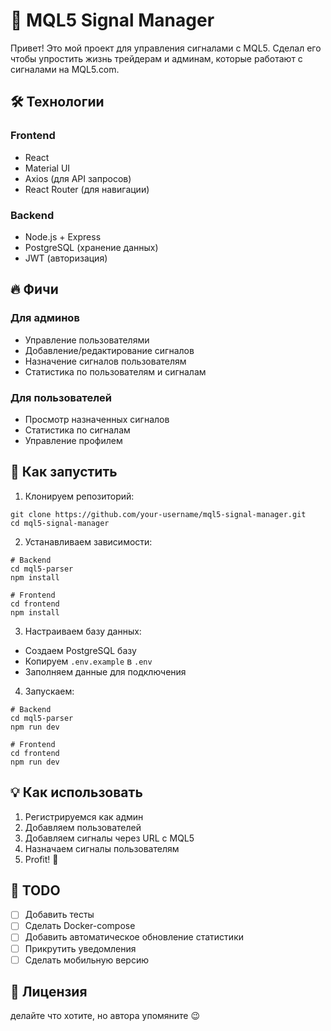 # 🚀 MQL5 Signal Manager

Привет! Это мой проект для управления сигналами с MQL5. Сделал его чтобы упростить жизнь трейдерам и админам, которые работают с сигналами на MQL5.com.

## 🛠 Технологии

### Frontend
- React 
- Material UI
- Axios (для API запросов)
- React Router (для навигации)

### Backend 
- Node.js + Express
- PostgreSQL (хранение данных)
- JWT (авторизация)

## 🔥 Фичи

### Для админов
- Управление пользователями
- Добавление/редактирование сигналов
- Назначение сигналов пользователям
- Статистика по пользователям и сигналам

### Для пользователей
- Просмотр назначенных сигналов
- Статистика по сигналам
- Управление профилем

## 🚀 Как запустить

1. Клонируем репозиторий:
```
git clone https://github.com/your-username/mql5-signal-manager.git
cd mql5-signal-manager
```
2. Устанавливаем зависимости:

```
# Backend
cd mql5-parser
npm install

# Frontend
cd frontend
npm install
```

3. Настраиваем базу данных:
- Создаем PostgreSQL базу
- Копируем `.env.example` в `.env`
- Заполняем данные для подключения

4. Запускаем:

```
# Backend
cd mql5-parser
npm run dev

# Frontend
cd frontend
npm run dev
```

## 💡 Как использовать

1. Регистрируемся как админ
2. Добавляем пользователей
3. Добавляем сигналы через URL с MQL5
4. Назначаем сигналы пользователям
5. Profit! 🎉


## 📝 TODO

- [ ] Добавить тесты
- [ ] Сделать Docker-compose
- [ ] Добавить автоматическое обновление статистики
- [ ] Прикрутить уведомления
- [ ] Сделать мобильную версию

## 📄 Лицензия

делайте что хотите, но автора упомяните 😉
